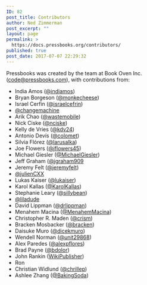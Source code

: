 ```yaml
---
ID: 82
post_title: Contributors
author: Ned Zimmerman
post_excerpt: ""
layout: page
permalink: >
  https://docs.pressbooks.org/contributors/
published: true
post_date: 2017-07-07 22:29:32
---
```

Pressbooks was created by the team at Book Oven Inc. (<code@pressbooks.com>), with contributions from:

*   India Amos ([@indiamos][1])
*   Bryan Borgeson ([@monkecheese][2])
*   Israel Cerfin ([@israelcefrin][3])
*   [@changemachine][4]
*   Arik Chao ([@wastemobile][5])
*   Nick Ciske ([@nciske][6])
*   Kelly de Vries ([@kdv24][7])
*   Antonio Devís ([@colomet][8])
*   Silvia Flórez ([@larusalka][9])
*   Joe Flowers ([@jflowers45][10])
*   Michael Giesler ([@MichaelGiesler][11])
*   Jeff Graham ([@jgraham909][12]
*   Jeremy Felt ([@jeremyfelt][13])
*   [@julienCXX][14]
*   Lukas Kaiser ([@lukaiser][15])
*   Karol Kallas ([@KarolKallas][16])
*   Stephanie Leary ([@sillybean][17])
*   [@liladude][18]
*   David Lippman ([@drlippman][19])
*   Menahem Macina ([@MenahemMacina][20])
*   Christopher R. Maden ([@crism][21])
*   Bracken Mosbacker ([@bracken][22])
*   Daisuke Muro ([@dicekmuro][23])
*   Wendell Norman ([@unit29868][24])
*   Alex Paredes ([@alexpflores][25])
*   Brad Payne ([@bdolor][26])
*   John Rankin ([WikiPublisher][27])
*   Ron
*   Christian Widlund ([@chrillep][28])
*   Ashlee Zhang ([@BakingSoda][29])

 [1]: https://github.com/indiamos
 [2]: https://github.com/monkecheese
 [3]: https://github.com/israelcefrin
 [4]: https://github.com/changemachine
 [5]: https://github.com/wastemobile
 [6]: https://github.com/nciske
 [7]: https://github.com/kdv24
 [8]: https://github.com/colomet
 [9]: https://twitter.com/larusalka
 [10]: https://github.com/jflowers45
 [11]: https://github.com/MichaelGiesler
 [12]: https://github.com/jgraham909
 [13]: https://github.com/jeremyfelt
 [14]: https://github.com/julienCXX
 [15]: https://github.com/lukaiser
 [16]: https://github.com/KarolKallas
 [17]: https://github.com/sillybean
 [18]: https://github.com/liladude
 [19]: https://github.com/drlippman
 [20]: https://github.com/MenahemMacina
 [21]: https://github.com/crism
 [22]: https://github.com/bracken
 [23]: https://github.com/dicekmuro
 [24]: https://github.com/unit29868
 [25]: https://github.com/alexpflores
 [26]: https://github.com/bdolor
 [27]: http://www.wikipublisher.org
 [28]: https://github.com/chrillep
 [29]: https://github.com/BakingSoda